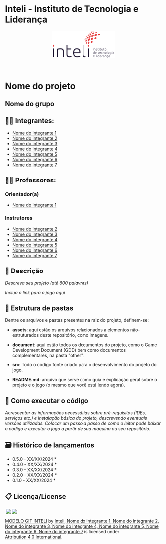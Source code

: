 # Inteli - Instituto de Tecnologia e Liderança 

<p align="center">
<a href= "https://www.inteli.edu.br/"><img src="assets/inteli.png" alt="Inteli - Instituto de Tecnologia e Liderança" border="0" width=40% height=40%></a>
</p>

<br>

# Nome do projeto

## Nome do grupo

## 👨‍🎓 Integrantes: 
- <a href="https://www.linkedin.com/in/victorbarq/">Nome do integrante 1</a>
- <a href="https://www.linkedin.com/in/victorbarq/">Nome do integrante 2</a>
- <a href="https://www.linkedin.com/in/victorbarq/">Nome do integrante 3</a> 
- <a href="https://www.linkedin.com/in/victorbarq/">Nome do integrante 4</a> 
- <a href="https://www.linkedin.com/in/victorbarq/">Nome do integrante 5</a>
- <a href="https://www.linkedin.com/in/victorbarq/">Nome do integrante 6</a> 
- <a href="https://www.linkedin.com/in/victorbarq/">Nome do integrante 7</a>

## 👩‍🏫 Professores:
### Orientador(a) 
- <a href="https://www.linkedin.com/in/victorbarq/">Nome do integrante 1</a>
### Instrutores
- <a href="https://www.linkedin.com/in/victorbarq/">Nome do integrante 2</a>
- <a href="https://www.linkedin.com/in/victorbarq/">Nome do integrante 3</a> 
- <a href="https://www.linkedin.com/in/victorbarq/">Nome do integrante 4</a> 
- <a href="https://www.linkedin.com/in/victorbarq/">Nome do integrante 5</a>
- <a href="https://www.linkedin.com/in/victorbarq/">Nome do integrante 6</a> 
- <a href="https://www.linkedin.com/in/victorbarq/">Nome do integrante 7</a>

## 📜 Descrição

*Descreva seu projeto (até 600 palavras)*

*Inclua o link para o jogo aqui*


## 📁 Estrutura de pastas

Dentre os arquivos e pastas presentes na raiz do projeto, definem-se:

- <b>assets</b>: aqui estão os arquivos relacionados a elementos não-estruturados deste repositório, como imagens.

- <b>document</b>: aqui estão todos os documentos do projeto, como o Game Development Document (GDD) bem como documentos complementares, na pasta "other".

- <b>src</b>: Todo o código fonte criado para o desenvolvimento do projeto do jogo.

- <b>README.md</b>: arquivo que serve como guia e explicação geral sobre o projeto e o jogo (o mesmo que você está lendo agora).

## 🔧 Como executar o código

*Acrescentar as informações necessárias sobre pré-requisitos (IDEs, serviços etc.) e instalação básica do projeto, descrevendo eventuais versões utilizadas. Colocar um passo a passo de como o leitor pode baixar o código e executar o jogo a partir de sua máquina ou seu repositório.*


## 🗃 Histórico de lançamentos

* 0.5.0 - XX/XX/2024
    * 
* 0.4.0 - XX/XX/2024
    * 
* 0.3.0 - XX/XX/2024
    * 
* 0.2.0 - XX/XX/2024
    * 
* 0.1.0 - XX/XX/2024
    *

## 📋 Licença/License

<img style="height:22px!important;margin-left:3px;vertical-align:text-bottom;" src="https://mirrors.creativecommons.org/presskit/icons/cc.svg?ref=chooser-v1"><img style="height:22px!important;margin-left:3px;vertical-align:text-bottom;" src="https://mirrors.creativecommons.org/presskit/icons/by.svg?ref=chooser-v1"><p xmlns:cc="http://creativecommons.org/ns#" xmlns:dct="http://purl.org/dc/terms/"><a property="dct:title" rel="cc:attributionURL" href="https://github.com/Intelihub/Template_M1">MODELO GIT INTELI</a> by <a rel="cc:attributionURL dct:creator" property="cc:attributionName" href="https://github.com/Intelihub/Template_M1">Inteli, Nome do integrante 1, Nome do integrante 2, Nome do integrante 3, Nome do integrante 4, Nome do integrante 5, Nome do integrante 6, Nome do integrante 7</a> is licensed under <a href="http://creativecommons.org/licenses/by/4.0/?ref=chooser-v1" target="_blank" rel="license noopener noreferrer" style="display:inline-block;">Attribution 4.0 International</a>.</p>


